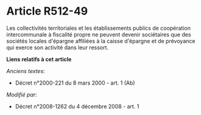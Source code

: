 # Article R512-49

Les collectivités territoriales et les établissements publics de coopération intercommunale à fiscalité propre ne peuvent
devenir sociétaires que des sociétés locales d'épargne affiliées à la caisse d'épargne et de prévoyance qui exerce son
activité dans leur ressort.

**Liens relatifs à cet article**

_Anciens textes_:

  - Décret n°2000-221 du 8 mars 2000 - art. 1 (Ab)

_Modifié par_:

  - Décret n°2008-1262 du 4 décembre 2008 - art. 1
